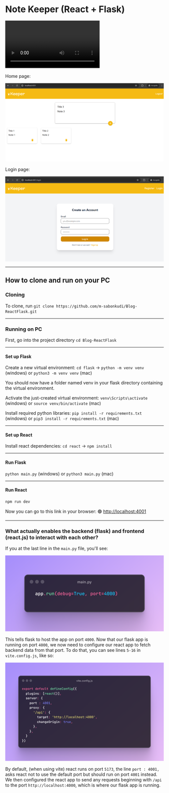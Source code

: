 # Note Keeper (React + Flask)
![Video](.assets/video.mp4)



Home page:

![Home Page](.assets/home.png)


Login page:

![Login Page](.assets/login.png)


___
## How to clone and run on your PC
### Cloning

To clone, run `git clone https://github.com/m-sabonkudi/Blog-ReactFlask.git`

___
### Running on PC

First, go into the project directory `cd Blog-ReactFlask`

___
#### Set up Flask
Create a new virtual environment: `cd flask` -> `python -m venv venv` (windows) or `python3 -m venv venv` (mac)

You should now have a folder named venv in your flask directory containing the virtual environment.

Activate the just-created virtual environment: `venv\Scripts\activate` (windows) or `source venv/bin/activate` (mac)

Install required python libraries: `pip install -r requirements.txt` (windows) or `pip3 install -r requirements.txt` (mac)

___
#### Set up React
Install react dependencies: `cd react` -> `npm install`

___
#### Run Flask
`python main.py` (windows) or `python3 main.py` (mac)

___
#### Run React
`npm run dev`


Now you can go to this link in your browser: 🟢 [http://localhost:4001](http://localhost:4001)


___
### What actually enables the backend (flask) and frontend (react.js) to interact with each other?
If you at the last line in the `main.py` file, you'll see:

![main.py](.assets/main.png)

This tells flask to host the app on port `4000`. Now that our flask app is running on port `4000`, we now need to configure our react app to fetch backend data from that port. To do that, you can see lines `5-16` in `vite.config.js`, like so:

![vite.config.js](.assets/vite.png)

By default, (when using vite) react runs on port `5173`, the line `port : 4001,` asks react not to use the default port but should run on port `4001` instead.
We then configured the react app to send any requests beginning with `/api` to the port `http://localhost:4000`, which is where our flask app is running.

